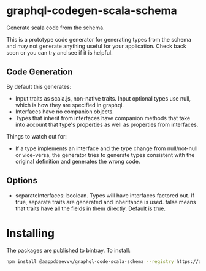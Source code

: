 # graphql-codegen-scala-schema

Generate scala code from the schema.

This is a prototype code generator for generating types from the schema and may not generate anything useful for
your application. Check back soon or you can try and see if it is helpful.

## Code Generation

By default this generates:

* Input traits as scala.js, non-native traits. Input optional types use null, which is how they are specified in graphql.
* Interfaces have no companion objects.
* Types that inherit from interfaces have companion methods that take into account that type's properties as well as properties from interfaces.

Things to watch out for:

* If a type implements an interface and the type change from null/not-null or vice-versa, the generator tries to generate
types consistent with the original definition and generates the wrong code.

## Options

* separateInterfaces: boolean. Types will have interfaces factored out. If true, separate traits are generated and
inheritance is used. false means that traits have all the fields in them directly. Default is true.

# Installing

The packages are published to bintray. To install:

```sh
npm install @aappddeevvv/graphql-code-scala-schema --registry https://api.bintray.com/npm/aappddeevv/npm
```
